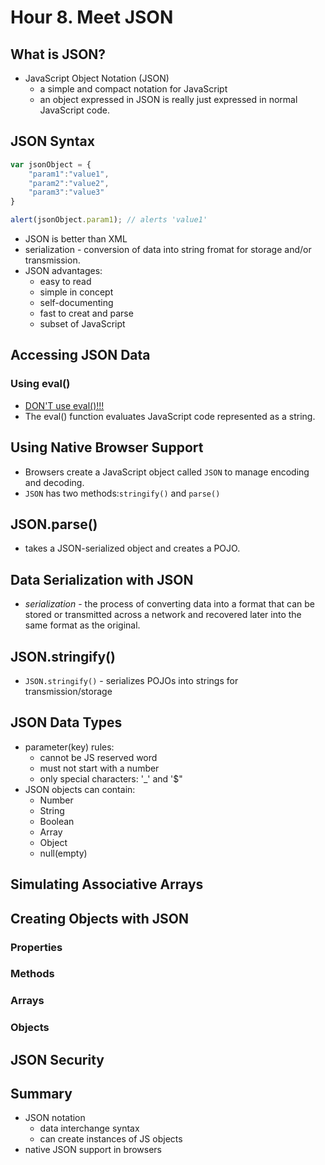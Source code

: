 # Hour 8. Meet JSON

## What is JSON?

- JavaScript Object Notation (JSON)
  - a simple and compact notation for JavaScript
  - an object expressed in JSON is really just expressed in normal JavaScript code.
  
## JSON Syntax

~~~javascript
var jsonObject = {
    "param1":"value1",
    "param2":"value2",
    "param3":"value3"
}

alert(jsonObject.param1); // alerts 'value1'
~~~

- JSON is better than XML
- serialization - conversion of data into string fromat for storage and/or transmission.
- JSON advantages:
  - easy to read
  - simple in concept
  - self-documenting
  - fast to creat and parse
  - subset of JavaScript

## Accessing JSON Data

### Using eval()

- [DON'T use eval()!!!](https://developer.mozilla.org/en-US/docs/Web/JavaScript/Reference/Global_Objects/eval#Never_use_eval!)
- The eval() function evaluates JavaScript code represented as a string.

## Using Native Browser Support

- Browsers create a JavaScript object called `JSON` to manage encoding and decoding.
- `JSON` has two methods:`stringify()`  and `parse()`

## JSON.parse()

- takes a JSON-serialized object and creates a POJO.

## Data Serialization with JSON

- *serialization* - the process of converting data into a format that can be stored or transmitted across a network and recovered later into the same format as the original.
  
## JSON.stringify()

- `JSON.stringify()` - serializes POJOs into strings for transmission/storage

## JSON Data Types

- parameter(key) rules:
  - cannot be JS reserved word
  - must not start with a number
  - only special characters: '_' and '$"
- JSON objects can contain:
  - Number
  - String
  - Boolean
  - Array
  - Object
  - null(empty)

## Simulating Associative Arrays

## Creating Objects with JSON

### Properties
### Methods
### Arrays
### Objects

## JSON Security

## Summary

- JSON notation
  - data interchange syntax
  - can create instances of JS objects
- native JSON support in browsers
















